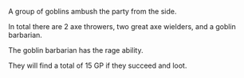 A group of goblins ambush the party from the side. 

In total there are 2 axe throwers, two great axe wielders, and a goblin barbarian. 

The goblin barbarian has the rage ability.

They will find a total of 15 GP if they succeed and loot. 



